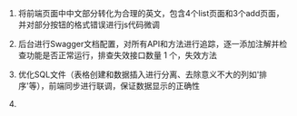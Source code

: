 1. 将前端页面中中文部分转化为合理的英文，包含4个list页面和3个add页面，并对部分按钮的格式错误进行js代码微调

2. 后台进行Swagger文档配置，对所有API和方法进行追踪，逐一添加注解并检查功能是否正常运行，排查失效接口数量 1 个，失效方法
3. 优化SQL文件（表格创建和数据插入进行分离、去除意义不大的列如'排序'等），前端同步进行联调，保证数据显示的正确性
4. 